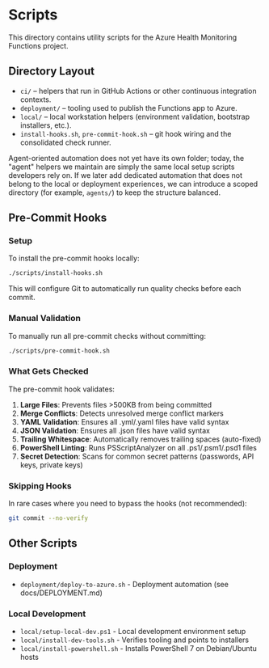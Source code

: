 # Scripts

This directory contains utility scripts for the Azure Health Monitoring Functions project.

## Directory Layout

- `ci/` – helpers that run in GitHub Actions or other continuous integration contexts.
- `deployment/` – tooling used to publish the Functions app to Azure.
- `local/` – local workstation helpers (environment validation, bootstrap installers, etc.).
- `install-hooks.sh`, `pre-commit-hook.sh` – git hook wiring and the consolidated check runner.

Agent-oriented automation does not yet have its own folder; today, the "agent" helpers we
maintain are simply the same local setup scripts developers rely on. If we later add
dedicated automation that does not belong to the local or deployment experiences, we can
introduce a scoped directory (for example, `agents/`) to keep the structure balanced.

## Pre-Commit Hooks

### Setup

To install the pre-commit hooks locally:

```bash
./scripts/install-hooks.sh
```

This will configure Git to automatically run quality checks before each commit.

### Manual Validation

To manually run all pre-commit checks without committing:

```bash
./scripts/pre-commit-hook.sh
```

### What Gets Checked

The pre-commit hook validates:

1. **Large Files**: Prevents files >500KB from being committed
2. **Merge Conflicts**: Detects unresolved merge conflict markers
3. **YAML Validation**: Ensures all .yml/.yaml files have valid syntax
4. **JSON Validation**: Ensures all .json files have valid syntax
5. **Trailing Whitespace**: Automatically removes trailing spaces (auto-fixed)
6. **PowerShell Linting**: Runs PSScriptAnalyzer on all .ps1/.psm1/.psd1 files
7. **Secret Detection**: Scans for common secret patterns (passwords, API keys, private keys)

### Skipping Hooks

In rare cases where you need to bypass the hooks (not recommended):

```bash
git commit --no-verify
```

## Other Scripts

### Deployment

- `deployment/deploy-to-azure.sh` - Deployment automation (see docs/DEPLOYMENT.md)

### Local Development

- `local/setup-local-dev.ps1` - Local development environment setup
- `local/install-dev-tools.sh` - Verifies tooling and points to installers
- `local/install-powershell.sh` - Installs PowerShell 7 on Debian/Ubuntu hosts
